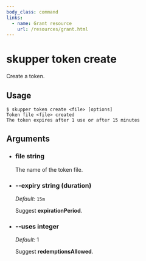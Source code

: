 ```yaml
---
body_class: command
links:
  - name: Grant resource
    url: /resources/grant.html
---
```


# skupper token create

<section>

Create a token.

</section>

<section>

## Usage

~~~ shell
$ skupper token create <file> [options]
Token file <file> created
The token expires after 1 use or after 15 minutes
~~~

</section>

<section>

## Arguments

- <h3 id="file">file <span class="argument-info">string</span></h3>

  The name of the token file.

- <h3 id="--expiry">--expiry <span class="argument-info">string (duration)</span></h3>

  _Default:_ `15m`

  Suggest **expirationPeriod**.

- <h3 id="--uses">--uses <span class="argument-info">integer</span></h3>

  _Default:_ 1

  Suggest **redemptionsAllowed**.

</section>
